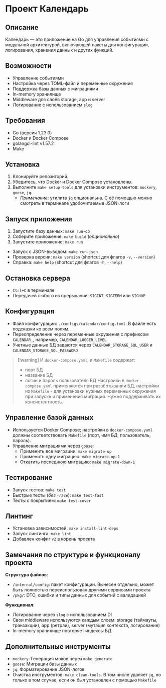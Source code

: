 # Проект Календарь

## Описание

Календарь — это приложение на Go для управления событиями с модульной архитектурой, включающей пакеты для конфигурации, логирования, хранения данных и других функций.

## Возможности

- Управление событиями
- Настройка через TOML-файл и переменные окружения
- Поддержка базы данных с миграциями
- In-memory хранилище
- Middleware для слоёв storage, app и server
- Логирование с использованием `slog`

## Требования

- Go (версия 1.23.0)
- Docker и Docker Compose
- golangci-lint v1.57.2
- Make

## Установка

1. Клонируйте репозиторий.
2. Убедитесь, что Docker и Docker Compose установлены.
3. Выполните `make setup-tools` для установки инструментов: `mockery`, `goose`, `jq`.
   - _Примечание_: утилита `jq` опциональна. С её помощью можно смотреть в терминале удобочитаемые JSON-логи

## Запуск приложения

1. Запустите базу данных: `make run-db`
2. Соберите приложение: `make build` (_опционально_)
3. Запустите приложение: `make run`

- Запуск с JSON-выводом: `make run-json`
- Проверка версии: `make version` (shortcut для флагов `-v`, `--version`)
- Справка: `make help` (shortcut для флагов `-h`, `--help`)

## Остановка сервера

- `Ctrl+C` в терминале
- Передачей любого из прерываний: `SIGINT`, `SIGTERM` или `SIGHUP`

## Конфигурация

- Файл конфигурации: `./configs/calendar/config.toml`. В файле есть подсказки ко всем полям.
- Переопределение через переменные окружения с префиксом `CALENDAR_`, например, `CALENDAR_LOGGER_LEVEL`
- Учетные данные БД задаются через `CALENDAR_STORAGE_SQL_USER` и `CALENDAR_STORAGE_SQL_PASSWORD`

> [!warning] И `docker-compose.yaml`, и `Makefile` содержат:
>
> - порт БД
> - название БД
> - логин и пароль пользователя БД
>   Настройки в `docker-compose.yaml` применяются при развёртывании БД, настройки из `Makefile` - для установки нужных переменных окружения при запуске и применения миграций.
>   Нужно поддерживать их консистентность.

## Управление базой данных

- Используется Docker Compose; настройки в `docker-compose.yaml` должны соответствовать `Makefile` (порт, имя БД, пользователь, пароль).
- Управление миграциями через `goose`:
  - Применить все миграции: `make migrate-up`
  - Применить одну миграцию: `make migrate-up-1`
  - Откатить последнюю миграцию: `make migrate-down-1`

## Тестирование

- Запуск тестов: `make test`
- Быстрые тесты (_без `-race`_): `make test-fast`
- Тесты с покрытием: `make test-cover`

## Линтинг

- Установка зависимостей: `make install-lint-deps`
- Запуск линтинга: `make lint`
- Добавлен конфиг `v2` в корень проекта

## Замечания по структуре и функционалу проекта

**Структура файлов**:

- `/internal/config`: пакет конфигурации. Вынесен отдельно, может быть полностью переиспользован другими сервисами проекта
- `/pkg/`: DTO, ошибки и типы данных для событий с валидацией

**Функционал**:

- Логирование через `slog` с использованием DI
- Свои middleware используются каждым слоем: storage (таймауты, транзакции), app (ретраи), server (мутация контекста, логирование)
- In-memory хранилище повторяет индексы БД

## Дополнительные инструменты

- `mockery`: Генерация моков через `make generate`
- `goose`: Миграции базы данных
- `jq`: Форматирование JSON-логов
- Очистка инструментов: `make clean-tools`. В том числе удаляет `jq`, но только в том случае, если он был установлен с помощью `Makefile`
